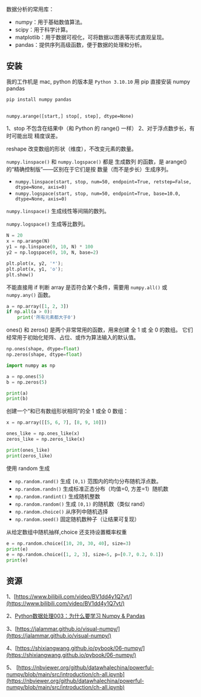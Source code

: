 ## 

数据分析的常用库： 

- numpy：用于基础数值算法。
- scipy：用于科学计算。
- matplotlib：用于数据可视化，可将数据以图表等形式直观呈现。
- pandas：提供序列高级函数，便于数据的处理和分析。


## 安装

我的工作机是 mac, python 的版本是 `Python 3.10.10` 用 pip 直接安装 numpy pandas 

```bash
pip install numpy pandas
```
## 

`numpy.arange([start,] stop[, step], dtype=None)`

1、stop 不包含在结果中（和 Python 的 range() 一样）
2、对于浮点数步长，有时可能出现 精度误差。 

reshape 改变数组的形状（维度），不改变元素的数量。

`numpy.linspace()` 和 `numpy.logspace()` 都是 生成数列 的函数，是 arange() 的“精确控制版”——区别在于它们是按 数量（而不是步长）生成序列。

- `numpy.linspace(start, stop, num=50, endpoint=True, retstep=False, dtype=None, axis=0)`
- `numpy.logspace(start, stop, num=50, endpoint=True, base=10.0, dtype=None, axis=0)`

`numpy.linspace()` 生成线性等间隔的数列。

`numpy.logspace()` 生成等比数列。

```python
N = 20
x = np.arange(N)
y1 = np.linspace(0, 10, N) * 100
y2 = np.logspace(0, 10, N, base=2)

plt.plot(x, y2, '*');
plt.plot(x, y1, 'o');
plt.show()
```
不能直接用 if 判断 array 是否符合某个条件，需要用 `numpy.all()` 或 `numpy.any()` 函数。

```python
a = np.array([1, 2, 3])
if np.all(a > 0):
    print('所有元素都大于0')
```


ones() 和 zeros() 是两个非常常用的函数，用来创建 全 1 或 全 0 的数组。
它们经常用于初始化矩阵、占位、或作为算法输入的默认值。

```python 
np.ones(shape, dtype=float)
np.zeros(shape, dtype=float)

import numpy as np

a = np.ones(5)
b = np.zeros(5)

print(a)
print(b)
```

创建一个“和已有数组形状相同”的全 1 或全 0 数组：

```python 
x = np.array([[5, 6, 7], [8, 9, 10]])

ones_like = np.ones_like(x)
zeros_like = np.zeros_like(x)

print(ones_like)
print(zeros_like)
```

使用 random 生成

- `np.random.rand()` 生成 `[0,1)` 范围内的均匀分布随机浮点数。 
- `np.random.randn()` 生成标准正态分布（均值=0, 方差=1）随机数
- `np.random.randint()` 生成随机整数 
- `np.random.random()` 生成 `[0,1)` 的随机数（类似 rand）
- `np.random.choice()` 从序列中随机选择
- `np.random.seed()` 固定随机数种子（让结果可复现）

从给定数组中随机抽样,choice 还支持设置概率权重

```python 
e = np.random.choice([10, 20, 30, 40], size=3)
print(e)
e = np.random.choice([1, 2, 3], size=5, p=[0.7, 0.2, 0.1])
print(e)
```









## 资源

1、[https://www.bilibili.com/video/BV1dd4y1Q7vt/](https://www.bilibili.com/video/BV1dd4y1Q7vt/)

2、[Python数据处理003：为什么要学习 Numpy & Pandas](https://www.zhihu.com/question/640160608)

3、[https://jalammar.github.io/visual-numpy/](https://jalammar.github.io/visual-numpy/)

4、[https://shixiangwang.github.io/pybook/06-numpy/](https://shixiangwang.github.io/pybook/06-numpy/)

5、 [https://nbviewer.org/github/datawhalechina/powerful-numpy/blob/main/src/introduction/ch-all.ipynb](https://nbviewer.org/github/datawhalechina/powerful-numpy/blob/main/src/introduction/ch-all.ipynb)


